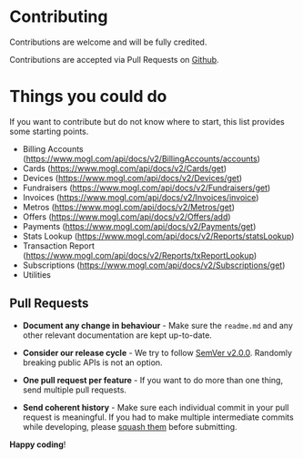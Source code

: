 # Contributing

Contributions are welcome and will be fully credited.

Contributions are accepted via Pull Requests on [Github](https://github.com/linusx/empyr).

# Things you could do
If you want to contribute but do not know where to start, this list provides some starting points.
* Billing Accounts (https://www.mogl.com/api/docs/v2/BillingAccounts/accounts)
* Cards (https://www.mogl.com/api/docs/v2/Cards/get)
* Devices (https://www.mogl.com/api/docs/v2/Devices/get)
* Fundraisers (https://www.mogl.com/api/docs/v2/Fundraisers/get)
* Invoices (https://www.mogl.com/api/docs/v2/Invoices/invoice)
* Metros (https://www.mogl.com/api/docs/v2/Metros/get)
* Offers (https://www.mogl.com/api/docs/v2/Offers/add)
* Payments (https://www.mogl.com/api/docs/v2/Payments/get)
* Stats Lookup (https://www.mogl.com/api/docs/v2/Reports/statsLookup)
* Transaction Report (https://www.mogl.com/api/docs/v2/Reports/txReportLookup)
* Subscriptions (https://www.mogl.com/api/docs/v2/Subscriptions/get)
* Utilities

## Pull Requests

- **Document any change in behaviour** - Make sure the `readme.md` and any other relevant documentation are kept up-to-date.

- **Consider our release cycle** - We try to follow [SemVer v2.0.0](http://semver.org/). Randomly breaking public APIs is not an option.

- **One pull request per feature** - If you want to do more than one thing, send multiple pull requests.

- **Send coherent history** - Make sure each individual commit in your pull request is meaningful. If you had to make multiple intermediate commits while developing, please [squash them](http://www.git-scm.com/book/en/v2/Git-Tools-Rewriting-History#Changing-Multiple-Commit-Messages) before submitting.


**Happy coding**!

